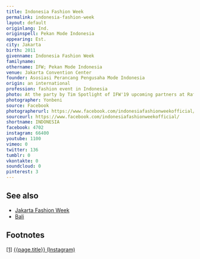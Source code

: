 ```yaml
---
title: Indonesia Fashion Week
permalink: indonesia-fashion-week
layout: default
originlang: Ind.
originspell: Pekan Mode Indonesia
appearing: Est.
city: Jakarta
birth: 2011
givenname: Indonesia Fashion Week
familyname:
othername: IFW; Pekan Mode Indonesia
venue: Jakarta Convention Center
founder: Asosiasi Perancang Pengusaha Mode Indonesia
origin: an international
profession: fashion event in Indonesia
photo: At the party by Tim Spotlight of IFW'19 upcoming partners at Raffles Hotel Jakarta
photographer: Yonbeni
source: Facebook
photographerurl: https://www.facebook.com/indonesiafashionweekofficial/
sourceurl: https://www.facebook.com/indonesiafashionweekofficial/
shortname: INDONESIA
facebook: 4702
instagram: 66400
youtube: 1100
vimeo: 0
twitter: 136
tumblr: 0
vkontakte: 0
soundcloud: 0
pinterest: 3
---
```


## See also

+ [Jakarta Fashion Week](index)
+ [Bali](index)

## Footnotes

[[1]](#a1) <span id="f1"></span> [{{page.title}} (Instagram)](https://www.instagram.com/indonesiafashionweekofficial/)
